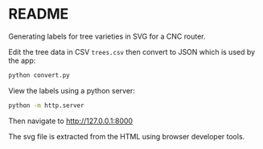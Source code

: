 # README

Generating labels for tree varieties in SVG for a CNC router.

Edit the tree data in CSV `trees.csv` then convert to JSON which is used by the app:
```sh
python convert.py
```

View the labels using a python server:
```sh
python -m http.server
```

Then navigate to http://127.0.0.1:8000

The svg file is extracted from the HTML using browser developer tools.